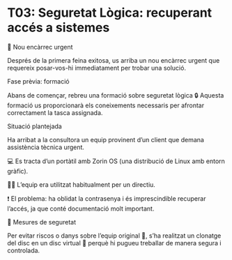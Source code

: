 # T03: Seguretat Lògica: recuperant accés a sistemes

🚨 Nou encàrrec urgent

Després de la primera feina exitosa, us arriba un nou encàrrec urgent que requereix posar-vos-hi immediatament per trobar una solució.

Fase prèvia: formació

Abans de començar, rebreu una formació sobre seguretat lògica 🔒
Aquesta formació us proporcionarà els coneixements necessaris per afrontar correctament la tasca assignada.

Situació plantejada

Ha arribat a la consultora un equip provinent d’un client que demana assistència tècnica urgent.

💻 Es tracta d’un portàtil amb Zorin OS (una distribució de Linux amb entorn gràfic).

👨‍💼 L’equip era utilitzat habitualment per un directiu.

❗ El problema: ha oblidat la contrasenya i és imprescindible recuperar l’accés, ja que conté documentació molt important.

🧩 Mesures de seguretat

Per evitar riscos o danys sobre l’equip original 💾,
s’ha realitzat un clonatge del disc en un disc virtual 🧱
perquè hi pugueu treballar de manera segura i controlada.
